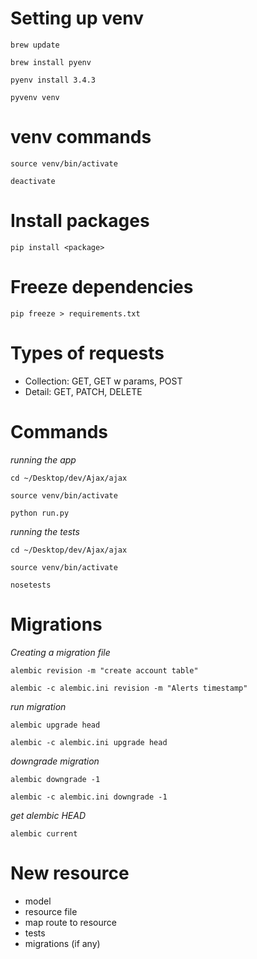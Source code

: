 # Setting up venv

`brew update`

`brew install pyenv`

`pyenv install 3.4.3`

`pyvenv venv`

# venv commands

`source venv/bin/activate`

`deactivate`

# Install packages

`pip install <package>`

# Freeze dependencies

`pip freeze > requirements.txt`

# Types of requests

- Collection: GET, GET w params, POST
- Detail: GET, PATCH, DELETE

# Commands

*running the app*

`cd ~/Desktop/dev/Ajax/ajax`

`source venv/bin/activate`

`python run.py`

*running the tests*

`cd ~/Desktop/dev/Ajax/ajax`

`source venv/bin/activate`

`nosetests`

# Migrations

*Creating a migration file*

`alembic revision -m "create account table"`

`alembic -c alembic.ini revision -m "Alerts timestamp"`

*run migration*

`alembic upgrade head`

`alembic -c alembic.ini upgrade head`

*downgrade migration*

`alembic downgrade -1`

`alembic -c alembic.ini downgrade -1`

*get alembic HEAD*

`alembic current`

# New resource

- model
- resource file
- map route to resource
- tests
- migrations (if any)

